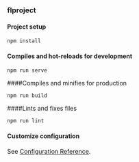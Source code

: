 ### flproject

#### Project setup
```
npm install
```

#### Compiles and hot-reloads for development
```
npm run serve
```

####Compiles and minifies for production
```
npm run build
```

####Lints and fixes files
```
npm run lint
```

#### Customize configuration
See [Configuration Reference](https://cli.vuejs.org/config/).
